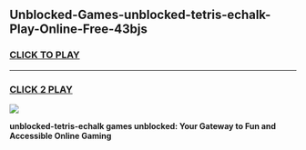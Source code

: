 
## Unblocked-Games-unblocked-tetris-echalk-Play-Online-Free-43bjs
<h3>
<a href="https://premium76.site?title=unblocked-tetris-echalk&ref=26A">CLICK TO PLAY</a></h3>
<hr>

<h3>
<a href="https://premium76.site?title=unblocked-tetris-echalk&ref=26A">CLICK 2 PLAY</a>
  
</h3>

<a href="https://premium76.site?title=unblocked-tetris-echalk&ref=26A"><img src="https://clearcache.store/games.png"></a>


**unblocked-tetris-echalk games unblocked: Your Gateway to Fun and Accessible Online Gaming**

